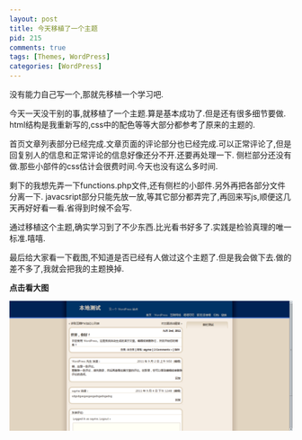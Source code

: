 ```yaml
---
layout: post
title: 今天移植了一个主题
pid: 215
comments: true
tags: [Themes, WordPress]
categories: [WordPress]
---
```

没有能力自己写一个,那就先移植一个学习吧.

今天一天没干别的事,就移植了一个主题.算是基本成功了.但是还有很多细节要做.
html结构是我重新写的,css中的配色等等大部分都参考了原来的主题的.

首页文章列表部分已经完成.文章页面的评论部分也已经完成.可以正常评论了,但是回复别人的信息和正常评论的信息好像还分不开.还要再处理一下.
侧栏部分还没有做.那些小部件的css估计会很费时间.今天也没有这么多时间.

剩下的我想先弄一下functions.php文件,还有侧栏的小部件.另外再把各部分文件分离一下.
javacsript部分只能先放一放,等其它部分都弄完了,再回来写js,顺便这几天再好好看一看.省得到时候不会写.

通过移植这个主题,确实学习到了不少东西.比光看书好多了.实践是检验真理的唯一标准.嘻嘻.

最后给大家看一下截图,不知道是否已经有人做过这个主题了.但是我会做下去.做的差不多了,我就会把我的主题换掉.

__点击看大图__

![](/uploads/2011/09/04_01.png)
